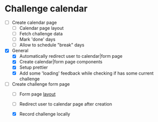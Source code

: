 # Challenge calendar

* [ ] Create calendar page
  * [ ] Calendar page layout
  * [ ] Fetch challenge data
  * [ ] Mark 'done' days
  * [ ] Allow to schedule "break" days
* [x] General
  * [x] Automatically redirect user to calendar|form page
  * [x] Create calendar|form page components
  * [x] Setup prettier
  * [x] Add some 'loading' feedback while checking if has some current challenge
* [ ] Create challenge form page
  * [ ] Form page [layout](https://www.figma.com/file/hD95VJ1E2uOcWqIz8qIkqX/Day-Streak-Calendar?node-id=1%3A2)
  * [ ] Redirect user to calendar page after creation
  * [x] Record challenge locally 
  